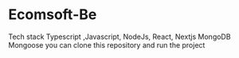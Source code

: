 # Ecomsoft-Be
Tech stack 
Typescript ,Javascript, NodeJs, React, Nextjs MongoDB Mongoose 
you can clone this repository and run the project 

